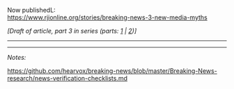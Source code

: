  Now publishedL:  
 https://www.rjionline.org/stories/breaking-news-3-new-media-myths
 
 <em>[Draft of article, part 3 in series (parts: <a href="https://www.rjionline.org/stories/breaking-news-1-how-monetizing-became-malvertising">1</a> | <a href="https://www.rjionline.org/stories/breaking-news-2-when-good-ads-go-bad">2</a>)]</em>
_____________________


___
*Notes:*

https://github.com/hearvox/breaking-news/blob/master/Breaking-News-research/news-verification-checklists.md
